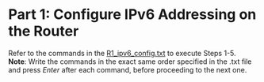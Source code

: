 # Part 1: Configure IPv6 Addressing on the Router
Refer to the commands in the [R1_ipv6_config.txt](R1_ipv6_config.txt) to execute Steps 1-5.<br>
**Note**: Write the commands in the exact same order specified in the .txt file and press *Enter* after each command, before proceeding to the next one.
